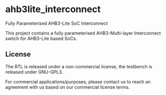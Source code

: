# ahb3lite_interconnect
Fully Parameterised AHB3-Lite SoC Interconnect

This project contains a fully parameterised AHB3-Multi-layer Interconnect switch for AHB3-Lite based SoCs.

<h2>License</h2>
The RTL is released under a non-commercial license, the testbench is released under GNU-GPL3.

For commercial applications/purposes, please contact us to reach an agreement with us based on our commercial license terms.
